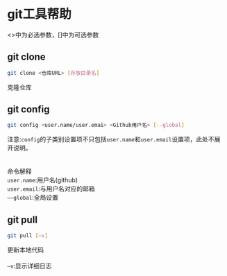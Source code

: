 git工具帮助
===
<>中为必选参数，[]中为可选参数
<h2>git clone</h2>

~~~bash
git clone <仓库URL> [存放目录名]
~~~

克隆仓库<br>

<h2>git config</h2>

~~~bash
git config <user.name/user.emai> <Github用户名> [--global]
~~~

注意:`config`的子类别设置项不只包括`user.name`和`user.email`设置项，此处不展开说明。<br>
<br>
<br>
命令解释<br>
`user.name`:用户名(github) <br>
`user.email`:与用户名对应的邮箱 <br>
`––global`:全局设置<br>
<h2>git pull</h2>

~~~bash
git pull [–v]
~~~

更新本地代码<br>
<br>
`–v`:显示详细日志<br>

<h2>